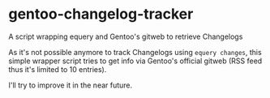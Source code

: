 # gentoo-changelog-tracker
A script wrapping equery and Gentoo's gitweb to retrieve Changelogs

As it's not possible anymore to track Changelogs using `equery changes`, this
simple wrapper script tries to get info via Gentoo's official gitweb (RSS
feed thus it's limited to 10 entries).

I'll try to improve it in the near future.
